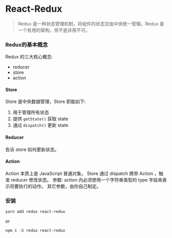 # React-Redux
> Redux 是一种状态管理机制，将组件的状态交由中央统一管理。Redux 是一个有用的架构，但不是非用不可。

### Redux的基本概念
Redux 的三大核心概念:
* reducer
* store
* action
#### Store
Store 是中央数据管理，Store 职能如下:
1. 用于管理所有状态
2. 提供 `getState()` 获取 state
3. 通过 `dispatch()` 更新 state
#### Reducer
告诉 store 如何更新状态。
#### Action
Action 本质上是 JavaScript 普通对象。 Store 通过 dispatch 携带 Action ，触发 reducer 修改状态。
参数:
action 内必须使用一个字符串类型的 type 字段来表示将要执行的动作。
其它参数，由你自己制定。

### 安装
```
yarn add redux react-redux
```
or
```
npm i -S redux react-redux
```